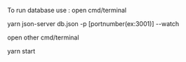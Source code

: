 To run database use : 
open cmd/terminal

yarn json-server db.json -p [portnumber(ex:3001)] --watch

open other cmd/terminal

yarn start
